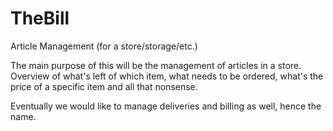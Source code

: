 TheBill
=======

Article Management (for a store/storage/etc.)

The main purpose of this will be the management of articles in a store. Overview of what's left of which item, 
what needs to be ordered, what's the price of a specific item and all that nonsense.

Eventually we would like to manage deliveries and billing as well, hence the name.
